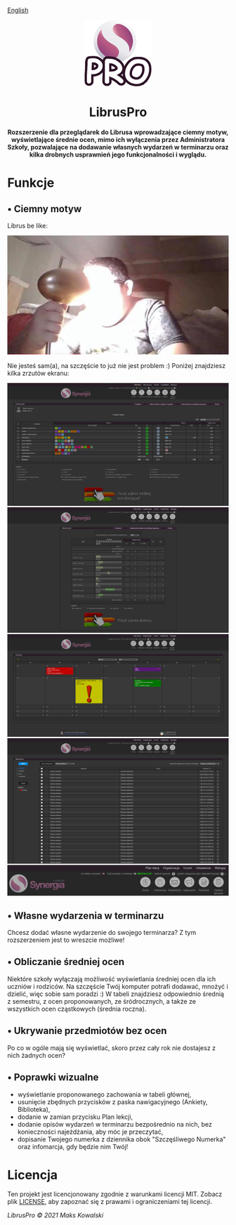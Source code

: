 [English](README.md)
<p align="center">
  <a href="https://github.com/kasrow12/LibrusPro">
    <img src="img/icon.png" alt="Logo" width="30%" height="30%">
  </a>
  <h1 align="center">LibrusPro</h1>
  <h4 align="center">Rozszerzenie dla przeglądarek do Librusa wprowadzające ciemny motyw, wyświetlające średnie ocen, mimo ich wyłączenia przez Administratora Szkoły, pozwalające na dodawanie własnych wydarzeń w terminarzu oraz kilka drobnych usprawnień jego funkcjonalności i wyglądu.</h4>
</p>


# Funkcje

## • Ciemny motyw
Librus be like:

![Light theme meme](docs/lightThemeMeme.jpg?raw=true)

Nie jesteś sam(a), na szczęście to już nie jest problem :) Poniżej znajdziesz kilka zrzutów ekranu:

![Ciemy motyw 1](docs/LibrusPro_oceny.png?raw=true)
![Ciemy motyw 2](docs/LibrusPro_frekwencja.png?raw=true)
![Ciemy motyw 3](docs/LibrusPro_terminarz.png?raw=true)
![Ciemy motyw 4](docs/LibrusPro_wiadomosci.png?raw=true)
![Ciemy motyw 5](docs/LibrusPro_naglowek.png?raw=true)

## • Własne wydarzenia w terminarzu
Chcesz dodać własne wydarzenie do swojego terminarza? Z tym rozszerzeniem jest to wreszcie możliwe!

## • Obliczanie średniej ocen
Niektóre szkoły wyłączają możliwość wyświetlania średniej ocen dla ich uczniów i rodziców. Na szczęście Twój komputer potrafi dodawać, mnożyć i dzielić, więc sobie sam poradzi :) W tabeli znajdziesz odpowiednio średnią z semestru, z ocen proponowanych, ze śródrocznych, a także ze wszystkich ocen cząstkowych (średnia roczna).

## • Ukrywanie przedmiotów bez ocen
Po co w ogóle mają się wyświetlać, skoro przez cały rok nie dostajesz z nich żadnych ocen?

## • Poprawki wizualne
- wyświetlanie proponowanego zachowania w tabeli głównej,
- usunięcie zbędnych przycisków z paska nawigacyjnego (Ankiety, Biblioteka),
- dodanie w zamian przycisku Plan lekcji,
- dodanie opisów wydarzeń w terminarzu bezpośrednio na nich, bez konieczności najeżdżania, aby móc je przeczytać,
- dopisanie Twojego numerka z dziennika obok "Szczęśliwego Numerka" oraz infomarcja, gdy będzie nim Twój!

# Licencja
Ten projekt jest licencjonowany zgodnie z warunkami licencji MIT. Zobacz plik [LICENSE](LICENSE.md), aby zapoznać się z prawami i ograniczeniami tej licencji.

<i>LibrusPro © 2021 Maks Kowalski</i>
